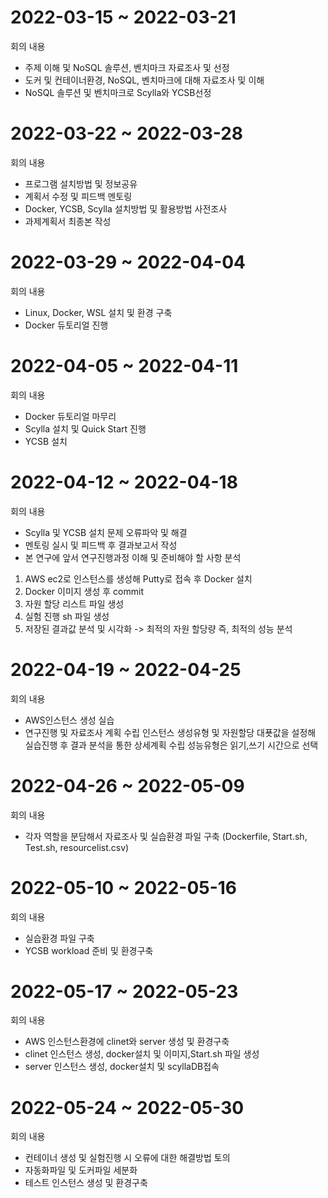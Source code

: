 # 2022-03-15 ~ 2022-03-21
회의 내용
- 주제 이해 및 NoSQL 솔루션, 벤치마크 자료조사 및 선정
- 도커 및 컨테이너환경, NoSQL, 벤치마크에 대해 자료조사 및 이해
- NoSQL 솔루션 및 벤치마크로 Scylla와 YCSB선정

# 2022-03-22 ~ 2022-03-28
회의 내용
- 프로그램 설치방법 및 정보공유
- 계획서 수정 및 피드백 멘토링
- Docker, YCSB, Scylla 설치방법 및 활용방법 사전조사
- 과제계획서 최종본 작성

# 2022-03-29 ~ 2022-04-04
회의 내용
- Linux, Docker, WSL 설치 및 환경 구축
- Docker 듀토리얼 진행

# 2022-04-05 ~ 2022-04-11
회의 내용
- Docker 듀토리얼 마무리
- Scylla 설치 및 Quick Start 진행
- YCSB 설치

# 2022-04-12 ~ 2022-04-18
회의 내용
- Scylla 및 YCSB 설치 문제 오류파악 및 해결
- 멘토링 실시 및 피드백 후 결과보고서 작성
- 본 연구에 앞서 연구진행과정 이해 및 준비해야 할 사항 분석
1. AWS ec2로 인스턴스를 생성해 Putty로 접속 후 Docker 설치
2. Docker 이미지 생성 후 commit
3. 자원 할당 리스트 파일 생성 
4. 실험 진행 sh 파일 생성
5. 저장된 결과값 분석 및 시각화 -> 최적의 자원 할당량 즉, 최적의 성능 분석  

# 2022-04-19 ~ 2022-04-25
회의 내용
- AWS인스턴스 생성 실습
- 연구진행 및 자료조사 계획 수립 
인스턴스 생성유형 및 자원할당 대푯값을 설정해 실습진행 후 결과 분석을 통한 상세계획 수립
성능유형은 읽기,쓰기 시간으로 선택

# 2022-04-26 ~ 2022-05-09
회의 내용
- 각자 역할을 분담해서 자료조사 및 실습환경 파일 구축 
(Dockerfile, Start.sh, Test.sh, resourcelist.csv)

# 2022-05-10 ~ 2022-05-16
회의 내용
- 실습환경 파일 구축 
- YCSB workload 준비 및 환경구축

# 2022-05-17 ~ 2022-05-23
회의 내용
- AWS 인스턴스환경에 clinet와 server 생성 및 환경구축
- clinet 인스턴스 생성, docker설치 및 이미지,Start.sh 파일 생성
- server 인스턴스 생성, docker설치 및 scyllaDB접속

# 2022-05-24 ~ 2022-05-30
회의 내용
- 컨테이너 생성 및 실험진행 시 오류에 대한 해결방법 토의
- 자동화파일 및 도커파일 세분화
- 테스트 인스턴스 생성 및 환경구축

